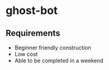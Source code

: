 # ghost-bot
## Requirements
* Beginner friendly construction 
* Low cost
* Able to be completed in a weekend